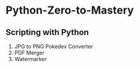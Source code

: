 # Python-Zero-to-Mastery
## Scripting with Python
1. JPG to PNG Pokedex Converter
2. PDF Merger
3. Watermarker
